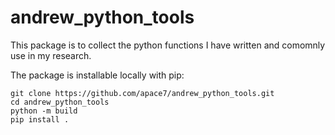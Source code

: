 # andrew_python_tools

This package is to collect the python functions I have written and comomnly use in my research.

The package is installable locally with pip:

```
git clone https://github.com/apace7/andrew_python_tools.git
cd andrew_python_tools
python -m build
pip install .
```
